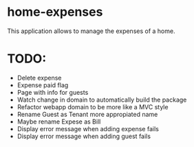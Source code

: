 # home-expenses
This application allows to manage the expenses of a home.

# TODO: 
- Delete expense
- Expense paid flag
- Page with info for guests
- Watch change in domain to automatically build the package
- Refactor webapp domain to be more like a MVC style
- Rename Guest as Tenant more appropiated name
- Maybe rename Expese as Bill
- Display error message when adding expense fails
- Display error message when adding guest fails